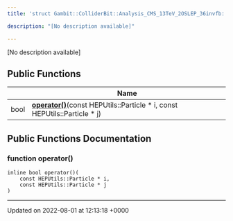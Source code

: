 ```yaml
---
title: 'struct Gambit::ColliderBit::Analysis_CMS_13TeV_2OSLEP_36invfb::ptComparison'

description: "[No description available]"

---
```









[No description available]

## Public Functions

|                | Name           |
| -------------- | -------------- |
| bool | **[operator()](/documentation/code/classes/structgambit_1_1colliderbit_1_1analysis__cms__13tev__2oslep__36invfb_1_1ptcomparison/#function-operator())**(const HEPUtils::Particle * i, const HEPUtils::Particle * j) |

## Public Functions Documentation

### function operator()

```
inline bool operator()(
    const HEPUtils::Particle * i,
    const HEPUtils::Particle * j
)
```


-------------------------------

Updated on 2022-08-01 at 12:13:18 +0000